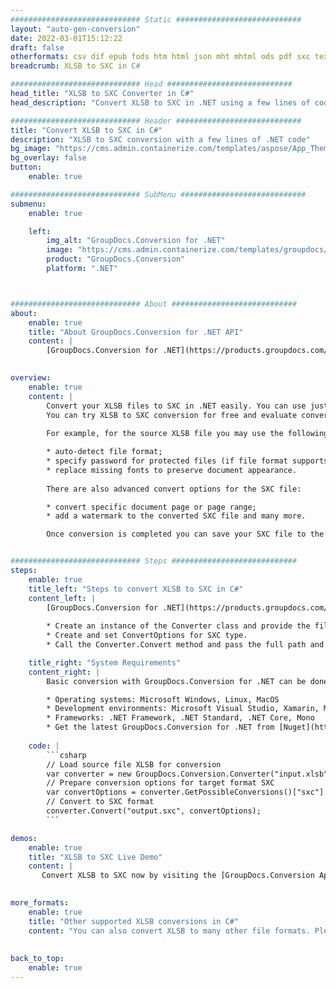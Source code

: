 ```yaml
---
############################# Static ############################
layout: "auto-gen-conversion"
date: 2022-03-01T15:12:22
draft: false
otherformats: csv dif epub fods htm html json mht mhtml ods pdf sxc tex tsv xlam xls xlsb xlsm xlsx xlt xltm xltx xml xps
breadcrumb: XLSB to SXC in C#

############################# Head ############################
head_title: "XLSB to SXC Converter in C#"
head_description: "Convert XLSB to SXC in .NET using a few lines of code. Use the GroupDocs Document Conversion API to convert over 160 file formats."

############################# Header ############################
title: "Convert XLSB to SXC in C#"
description: "XLSB to SXC conversion with a few lines of .NET code"
bg_image: "https://cms.admin.containerize.com/templates/aspose/App_Themes/V3/images/bg/header1.png"
bg_overlay: false
button:
    enable: true

############################# SubMenu ############################
submenu:
    enable: true

    left:
        img_alt: "GroupDocs.Conversion for .NET"
        image: "https://cms.admin.containerize.com/templates/groupdocs/images/product-logos/90x90-noborder/groupdocs-conversion-net.png"
        product: "GroupDocs.Conversion"
        platform: ".NET"



############################# About ############################
about:
    enable: true
    title: "About GroupDocs.Conversion for .NET API"
    content: |
        [GroupDocs.Conversion for .NET](https://products.groupdocs.com/conversion/net/) can be used to convert Microsoft Word, Excel, PowerPoint, PDF, Visio and other formats. GroupDocs.Conversion is a standalone API that is suitable for back-end and internal systems where high performance is required. It does not depend on any software such as Microsoft or Open Office.
    

overview:
    enable: true
    content: |
        Convert your XLSB files to SXC in .NET easily. You can use just a couple of C# code lines in any platform of your choice like - Windows, Linux, macOS.
        You can try XLSB to SXC conversion for free and evaluate conversion results quality.  Along with simple file conversion scenarios you can try more advanced options for loading source XLSB file and for saving output SXC result. 
        
        For example, for the source XLSB file you may use the following load options:

        * auto-detect file format;
        * specify password for protected files (if file format supports it);
        * replace missing fonts to preserve document appearance.
        
        There are also advanced convert options for the SXC file:

        * convert specific document page or page range;
        * add a watermark to the converted SXC file and many more.

        Once conversion is completed you can save your SXC file to the local file path or any third-party storage like FTP, Amazon S3, Google Drive, Dropbox etc. Please note - to convert XLSB to SXC there is no need for any additional software installed - like MS Office, Open Office, Adobe Acrobat Reader etc.


############################# Steps ############################
steps:
    enable: true
    title_left: "Steps to convert XLSB to SXC in C#"
    content_left: |
        [GroupDocs.Conversion for .NET](https://products.groupdocs.com/conversion/net/) makes it easy for developers to convert a XLSB file to SXC with a few lines of code.
        
        * Create an instance of the Converter class and provide the file XLSB with the full path
        * Create and set ConvertOptions for SXC type.
        * Call the Converter.Convert method and pass the full path and format (SXC) as a parameter

    title_right: "System Requirements"
    content_right: |
        Basic conversion with GroupDocs.Conversion for .NET can be done in just a few simple steps. Our APIs are supported on all major platforms and operating systems. Before executing the code below, make sure you have the following prerequisites installed on your system.

        * Operating systems: Microsoft Windows, Linux, MacOS
        * Development environments: Microsoft Visual Studio, Xamarin, MonoDevelop
        * Frameworks: .NET Framework, .NET Standard, .NET Core, Mono
        * Get the latest GroupDocs.Conversion for .NET from [Nuget](https://www.nuget.org/packages/groupdocs.conversion)
         
    code: |
        ```csharp    
        // Load source file XLSB for conversion
        var converter = new GroupDocs.Conversion.Converter("input.xlsb");
        // Prepare conversion options for target format SXC
        var convertOptions = converter.GetPossibleConversions()["sxc"].ConvertOptions;
        // Convert to SXC format
        converter.Convert("output.sxc", convertOptions);
        ```

demos:
    enable: true
    title: "XLSB to SXC Live Demo"
    content: |
       Convert XLSB to SXC now by visiting the [GroupDocs.Conversion App](https://products.groupdocs.app/conversion/family) website. Online demo has the following advantages
          

more_formats:
    enable: true
    title: "Other supported XLSB conversions in C#"
    content: "You can also convert XLSB to many other file formats. Please see the list below."
       
       
back_to_top:
    enable: true
---
```

